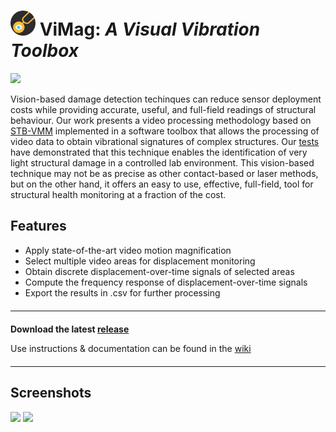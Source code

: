 
# <img title="Logo" alt="Logo: A tuning fork with an eye" src="./img/icon.svg" width="40px"></img>    ViMag: *A Visual Vibration Toolbox*

<a href="https://joss.theoj.org/papers/a0149e43cf19bbafe1cb9eecdcde6189"><img src="https://joss.theoj.org/papers/a0149e43cf19bbafe1cb9eecdcde6189/status.svg"></a>

Vision-based damage detection techinques can reduce sensor deployment costs while providing accurate, useful, and full-field readings of structural behaviour. Our work presents a video processing methodology based on [STB-VMM](https://github.com/RLado/STB-VMM) implemented in a software toolbox that allows the processing of video data to obtain vibrational signatures of complex structures. Our [tests](https://doi.org/10.1016/j.measurement.2022.112218) have demonstrated that this technique enables the identification of very light structural damage in a controlled lab environment. This vision-based technique may not be as precise as other contact-based or laser methods, but on the other hand, it offers an easy to use, effective, full-field, tool for structural health monitoring at a fraction of the cost.

## Features
- Apply state-of-the-art video motion magnification
- Select multiple video areas for displacement monitoring
- Obtain discrete displacement-over-time signals of selected areas
- Compute the frequency response of displacement-over-time signals
- Export the results in .csv for further processing

<hr style="margin-top: 20px; margin-bottom: 20px;">

**Download the latest [release](https://github.com/RLado/ViMag/releases)**

Use instructions & documentation can be found in the [wiki](https://github.com/RLado/ViMag/wiki)

<hr style="margin-top: 20px; margin-bottom: 20px;">

## Screenshots
<img src="https://user-images.githubusercontent.com/25719985/203531284-d5542d4e-17af-4665-8d01-5761acf24d18.png" width="600px"></img>
<img src="https://user-images.githubusercontent.com/25719985/203725691-4490ef65-d695-4be2-b7f8-641c286abebe.png" width="600px"></img>
